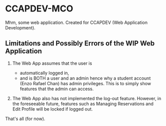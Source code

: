 # CCAPDEV-MCO
Mhm, some web application. Created for CCAPDEV (Web Application Development).

## Limitations and Possibly Errors of the WIP Web Application

1. The Web App assumes that the user is
    - automatically logged in,
    - and is BOTH a user and an admin
    hence why a student account (Enzo Rafael Chan) has admin privileges. This is to simply show features that the admin can access.

2. The Web App also has not implemented the log-out feature. However, in the foreseeable future, features such as Managing Reservations and Edit Profile will be locked if logged out.

That's all (for now).

